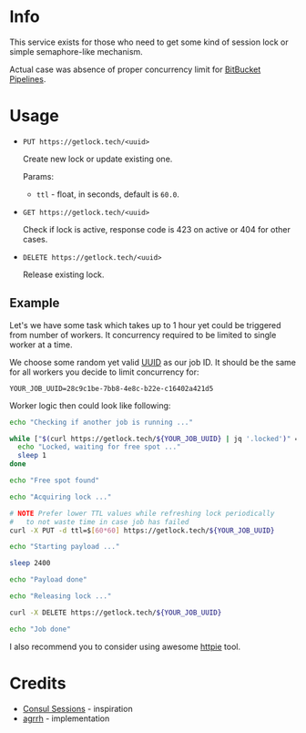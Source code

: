 # Info

This service exists for those who need to get some kind of session lock or simple semaphore-like mechanism.

Actual case was absence of proper concurrency limit for [BitBucket Pipelines](https://jira.atlassian.com/browse/BCLOUD-12821).

# Usage

- `PUT https://getlock.tech/<uuid>`

  Create new lock or update existing one.

  Params:

  - `ttl` - float, in seconds, default is `60.0`.

- `GET https://getlock.tech/<uuid>`

  Check if lock is active, response code is 423 on active or 404 for other cases.

- `DELETE https://getlock.tech/<uuid>`

  Release existing lock.


## Example

Let's we have some task which takes up to 1 hour yet could be triggered from number of workers. It concurrency required to be limited to single worker at a time.

We choose some random yet valid [UUID](https://en.wikipedia.org/wiki/Universally_unique_identifier) as our job ID. It should be the same for all workers you decide to limit concurrency for:

```
YOUR_JOB_UUID=28c9c1be-7bb8-4e8c-b22e-c16402a421d5
```

Worker logic then could look like following:

```sh
echo "Checking if another job is running ..."

while ["$(curl https://getlock.tech/${YOUR_JOB_UUID} | jq '.locked')" = "true"]; do
  echo "Locked, waiting for free spot ..."
  sleep 1
done

echo "Free spot found"

echo "Acquiring lock ..."

# NOTE Prefer lower TTL values while refreshing lock periodically
#   to not waste time in case job has failed
curl -X PUT -d ttl=$[60*60] https://getlock.tech/${YOUR_JOB_UUID}

echo "Starting payload ..."

sleep 2400

echo "Payload done"

echo "Releasing lock ..."

curl -X DELETE https://getlock.tech/${YOUR_JOB_UUID}

echo "Job done"
```

I also recommend you to consider using awesome [httpie](https://httpie.io/) tool.

# Credits

- [Consul Sessions](https://www.consul.io/api-docs/session) - inspiration
- [agrrh](https://agrrh.com/) - implementation
